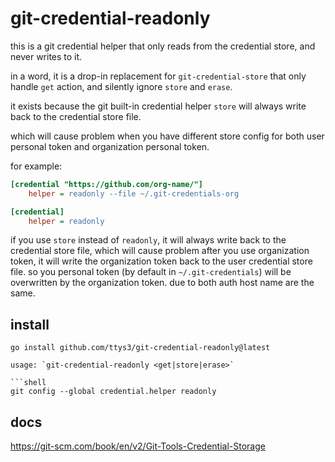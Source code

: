 # git-credential-readonly

this is a git credential helper that only reads from the credential store, and never writes to it.

in a word, it is a drop-in replacement for `git-credential-store` that only handle `get` action, and silently ignore `store` and `erase`.

it exists because the git built-in credential helper `store` will always write back to the credential store file.

which will cause problem when you have different store config for both user personal token and organization personal token.

for example:

```ini
[credential "https://github.com/org-name/"]
	helper = readonly --file ~/.git-credentials-org

[credential]
	helper = readonly
```

if you use `store` instead of `readonly`, it will always write back to the credential store file, 
which will cause problem after you use organization token, 
it will write the organization token back to the user credential store file.
so you personal token (by default in `~/.git-credentials`) will be overwritten by the organization token.
due to both auth host name are the same.

## install

```shell
go install github.com/ttys3/git-credential-readonly@latest
```

```shell
usage: `git-credential-readonly <get|store|erase>`

```shell
git config --global credential.helper readonly
```
## docs

https://git-scm.com/book/en/v2/Git-Tools-Credential-Storage
